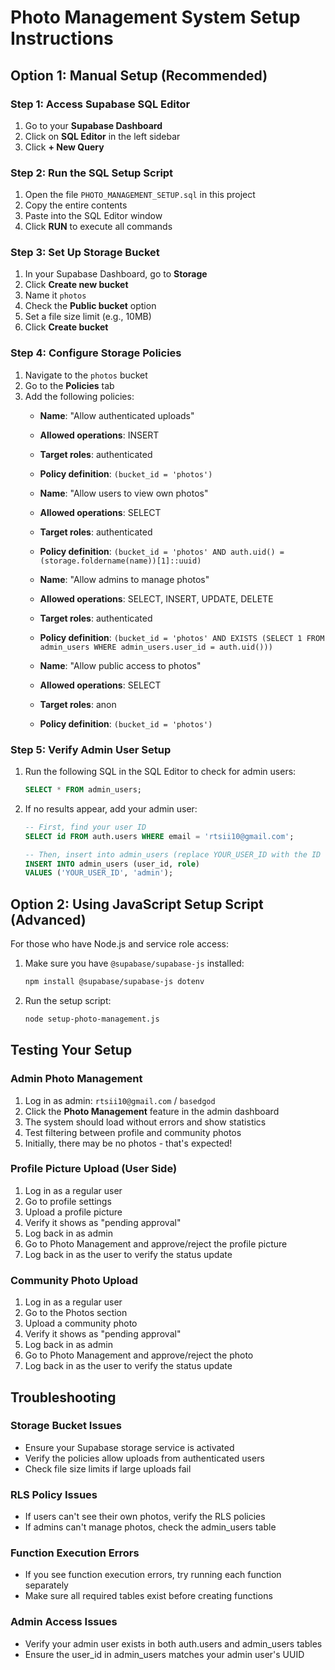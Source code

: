 # Photo Management System Setup Instructions

## Option 1: Manual Setup (Recommended)

### Step 1: Access Supabase SQL Editor
1. Go to your **Supabase Dashboard**
2. Click on **SQL Editor** in the left sidebar
3. Click **+ New Query**

### Step 2: Run the SQL Setup Script
1. Open the file `PHOTO_MANAGEMENT_SETUP.sql` in this project
2. Copy the entire contents
3. Paste into the SQL Editor window
4. Click **RUN** to execute all commands

### Step 3: Set Up Storage Bucket
1. In your Supabase Dashboard, go to **Storage**
2. Click **Create new bucket**
3. Name it `photos`
4. Check the **Public bucket** option
5. Set a file size limit (e.g., 10MB)
6. Click **Create bucket**

### Step 4: Configure Storage Policies
1. Navigate to the `photos` bucket
2. Go to the **Policies** tab
3. Add the following policies:
   - **Name**: "Allow authenticated uploads"
   - **Allowed operations**: INSERT
   - **Target roles**: authenticated
   - **Policy definition**: `(bucket_id = 'photos')`

   - **Name**: "Allow users to view own photos"
   - **Allowed operations**: SELECT
   - **Target roles**: authenticated
   - **Policy definition**: `(bucket_id = 'photos' AND auth.uid() = (storage.foldername(name))[1]::uuid)`

   - **Name**: "Allow admins to manage photos"
   - **Allowed operations**: SELECT, INSERT, UPDATE, DELETE
   - **Target roles**: authenticated
   - **Policy definition**: `(bucket_id = 'photos' AND EXISTS (SELECT 1 FROM admin_users WHERE admin_users.user_id = auth.uid()))`

   - **Name**: "Allow public access to photos"
   - **Allowed operations**: SELECT
   - **Target roles**: anon
   - **Policy definition**: `(bucket_id = 'photos')`

### Step 5: Verify Admin User Setup
1. Run the following SQL in the SQL Editor to check for admin users:
   ```sql
   SELECT * FROM admin_users;
   ```
2. If no results appear, add your admin user:
   ```sql
   -- First, find your user ID
   SELECT id FROM auth.users WHERE email = 'rtsii10@gmail.com';

   -- Then, insert into admin_users (replace YOUR_USER_ID with the ID from above)
   INSERT INTO admin_users (user_id, role)
   VALUES ('YOUR_USER_ID', 'admin');
   ```

## Option 2: Using JavaScript Setup Script (Advanced)

For those who have Node.js and service role access:

1. Make sure you have `@supabase/supabase-js` installed:
   ```bash
   npm install @supabase/supabase-js dotenv
   ```

2. Run the setup script:
   ```bash
   node setup-photo-management.js
   ```

## Testing Your Setup

### Admin Photo Management
1. Log in as admin: `rtsii10@gmail.com` / `basedgod`
2. Click the **Photo Management** feature in the admin dashboard
3. The system should load without errors and show statistics
4. Test filtering between profile and community photos
5. Initially, there may be no photos - that's expected!

### Profile Picture Upload (User Side)
1. Log in as a regular user
2. Go to profile settings
3. Upload a profile picture
4. Verify it shows as "pending approval"
5. Log back in as admin
6. Go to Photo Management and approve/reject the profile picture
7. Log back in as the user to verify the status update

### Community Photo Upload
1. Log in as a regular user
2. Go to the Photos section
3. Upload a community photo
4. Verify it shows as "pending approval"
5. Log back in as admin
6. Go to Photo Management and approve/reject the photo
7. Log back in as the user to verify the status update

## Troubleshooting

### Storage Bucket Issues
- Ensure your Supabase storage service is activated
- Verify the policies allow uploads from authenticated users
- Check file size limits if large uploads fail

### RLS Policy Issues
- If users can't see their own photos, verify the RLS policies
- If admins can't manage photos, check the admin_users table

### Function Execution Errors
- If you see function execution errors, try running each function separately
- Make sure all required tables exist before creating functions

### Admin Access Issues
- Verify your admin user exists in both auth.users and admin_users tables
- Ensure the user_id in admin_users matches your admin user's UUID
